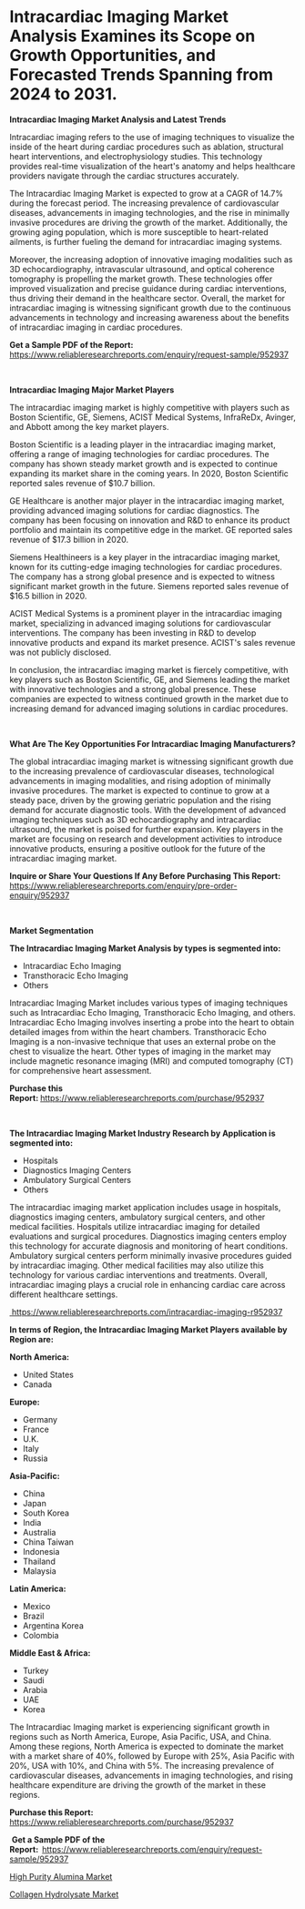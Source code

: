 <p><h1>Intracardiac Imaging Market Analysis Examines its Scope on Growth Opportunities, and Forecasted Trends Spanning from 2024 to 2031.</h1></p><p><strong>Intracardiac Imaging Market Analysis and Latest Trends</strong></p>
<p><p>Intracardiac imaging refers to the use of imaging techniques to visualize the inside of the heart during cardiac procedures such as ablation, structural heart interventions, and electrophysiology studies. This technology provides real-time visualization of the heart's anatomy and helps healthcare providers navigate through the cardiac structures accurately.</p><p>The Intracardiac Imaging Market is expected to grow at a CAGR of 14.7% during the forecast period. The increasing prevalence of cardiovascular diseases, advancements in imaging technologies, and the rise in minimally invasive procedures are driving the growth of the market. Additionally, the growing aging population, which is more susceptible to heart-related ailments, is further fueling the demand for intracardiac imaging systems.</p><p>Moreover, the increasing adoption of innovative imaging modalities such as 3D echocardiography, intravascular ultrasound, and optical coherence tomography is propelling the market growth. These technologies offer improved visualization and precise guidance during cardiac interventions, thus driving their demand in the healthcare sector. Overall, the market for intracardiac imaging is witnessing significant growth due to the continuous advancements in technology and increasing awareness about the benefits of intracardiac imaging in cardiac procedures.</p></p>
<p><strong>Get a Sample PDF of the Report:&nbsp;</strong> <a href="https://www.reliableresearchreports.com/enquiry/request-sample/952937">https://www.reliableresearchreports.com/enquiry/request-sample/952937</a></p>
<p>&nbsp;</p>
<p><strong>Intracardiac Imaging Major Market Players</strong></p>
<p><p>The intracardiac imaging market is highly competitive with players such as Boston Scientific, GE, Siemens, ACIST Medical Systems, InfraReDx, Avinger, and Abbott among the key market players. </p><p>Boston Scientific is a leading player in the intracardiac imaging market, offering a range of imaging technologies for cardiac procedures. The company has shown steady market growth and is expected to continue expanding its market share in the coming years. In 2020, Boston Scientific reported sales revenue of $10.7 billion.</p><p>GE Healthcare is another major player in the intracardiac imaging market, providing advanced imaging solutions for cardiac diagnostics. The company has been focusing on innovation and R&D to enhance its product portfolio and maintain its competitive edge in the market. GE reported sales revenue of $17.3 billion in 2020.</p><p>Siemens Healthineers is a key player in the intracardiac imaging market, known for its cutting-edge imaging technologies for cardiac procedures. The company has a strong global presence and is expected to witness significant market growth in the future. Siemens reported sales revenue of $16.5 billion in 2020.</p><p>ACIST Medical Systems is a prominent player in the intracardiac imaging market, specializing in advanced imaging solutions for cardiovascular interventions. The company has been investing in R&D to develop innovative products and expand its market presence. ACIST's sales revenue was not publicly disclosed.</p><p>In conclusion, the intracardiac imaging market is fiercely competitive, with key players such as Boston Scientific, GE, and Siemens leading the market with innovative technologies and a strong global presence. These companies are expected to witness continued growth in the market due to increasing demand for advanced imaging solutions in cardiac procedures.</p></p>
<p>&nbsp;</p>
<p><strong>What Are The Key Opportunities For Intracardiac Imaging Manufacturers?</strong></p>
<p><p>The global intracardiac imaging market is witnessing significant growth due to the increasing prevalence of cardiovascular diseases, technological advancements in imaging modalities, and rising adoption of minimally invasive procedures. The market is expected to continue to grow at a steady pace, driven by the growing geriatric population and the rising demand for accurate diagnostic tools. With the development of advanced imaging techniques such as 3D echocardiography and intracardiac ultrasound, the market is poised for further expansion. Key players in the market are focusing on research and development activities to introduce innovative products, ensuring a positive outlook for the future of the intracardiac imaging market.</p></p>
<p><strong>Inquire or Share Your Questions If Any Before Purchasing This Report:</strong> <a href="https://www.reliableresearchreports.com/enquiry/pre-order-enquiry/952937">https://www.reliableresearchreports.com/enquiry/pre-order-enquiry/952937</a></p>
<p>&nbsp;</p>
<p><strong>Market Segmentation</strong></p>
<p><strong>The Intracardiac Imaging Market Analysis by types is segmented into:</strong></p>
<p><ul><li>Intracardiac Echo Imaging</li><li>Transthoracic Echo Imaging</li><li>Others</li></ul></p>
<p><p>Intracardiac Imaging Market includes various types of imaging techniques such as Intracardiac Echo Imaging, Transthoracic Echo Imaging, and others. Intracardiac Echo Imaging involves inserting a probe into the heart to obtain detailed images from within the heart chambers. Transthoracic Echo Imaging is a non-invasive technique that uses an external probe on the chest to visualize the heart. Other types of imaging in the market may include magnetic resonance imaging (MRI) and computed tomography (CT) for comprehensive heart assessment.</p></p>
<p><strong>Purchase this Report:&nbsp;</strong><a href="https://www.reliableresearchreports.com/purchase/952937">https://www.reliableresearchreports.com/purchase/952937</a></p>
<p>&nbsp;</p>
<p><strong>The Intracardiac Imaging Market Industry Research by Application is segmented into:</strong></p>
<p><ul><li>Hospitals</li><li>Diagnostics Imaging Centers</li><li>Ambulatory Surgical Centers</li><li>Others</li></ul></p>
<p><p>The intracardiac imaging market application includes usage in hospitals, diagnostics imaging centers, ambulatory surgical centers, and other medical facilities. Hospitals utilize intracardiac imaging for detailed evaluations and surgical procedures. Diagnostics imaging centers employ this technology for accurate diagnosis and monitoring of heart conditions. Ambulatory surgical centers perform minimally invasive procedures guided by intracardiac imaging. Other medical facilities may also utilize this technology for various cardiac interventions and treatments. Overall, intracardiac imaging plays a crucial role in enhancing cardiac care across different healthcare settings.</p></p>
<p><a href="https://www.reliableresearchreports.com/intracardiac-imaging-r952937">&nbsp;https://www.reliableresearchreports.com/intracardiac-imaging-r952937</a></p>
<p><strong>In terms of Region, the Intracardiac Imaging Market Players available by Region are:</strong></p>
<p>
    <p> <strong> North America: </strong>
        <ul>
            <li>United States</li>
            <li>Canada</li>
        </ul>
        </p> 
    <p> <strong> Europe: </strong>
        <ul>
            <li>Germany</li>
            <li>France</li>
            <li>U.K.</li>
            <li>Italy</li>
            <li>Russia</li>
        </ul>
        </p> 
    <p> <strong> Asia-Pacific: </strong>
        <ul>
            <li>China</li>
            <li>Japan</li>
            <li>South Korea</li>
            <li>India</li>
            <li>Australia</li>
            <li>China Taiwan</li>
            <li>Indonesia</li>
            <li>Thailand</li>
            <li>Malaysia</li>
        </ul>
        </p> 
    <p> <strong> Latin America: </strong>
        <ul>
            <li>Mexico</li>
            <li>Brazil</li>
            <li>Argentina Korea</li>
            <li>Colombia</li>
        </ul>
        </p> 
    <p> <strong> Middle East & Africa: </strong>
        <ul>
            <li>Turkey</li>
            <li>Saudi</li>
            <li>Arabia</li>
            <li>UAE</li>
            <li>Korea</li>
        </ul>
    </p>
    </p>
<p><p>The Intracardiac Imaging market is experiencing significant growth in regions such as North America, Europe, Asia Pacific, USA, and China. Among these regions, North America is expected to dominate the market with a market share of 40%, followed by Europe with 25%, Asia Pacific with 20%, USA with 10%, and China with 5%. The increasing prevalence of cardiovascular diseases, advancements in imaging technologies, and rising healthcare expenditure are driving the growth of the market in these regions.</p></p>
<p><strong>Purchase this Report: </strong><a href="https://www.reliableresearchreports.com/purchase/952937">https://www.reliableresearchreports.com/purchase/952937</a></p>
<p>&nbsp;<strong>Get a Sample PDF of the Report:&nbsp;&nbsp;</strong><a href="https://www.reliableresearchreports.com/enquiry/request-sample/952937">https://www.reliableresearchreports.com/enquiry/request-sample/952937</a></p>
<p><strong></strong></p>
<p><p><a href="https://github.com/jnzzvtbl92/Market-Research-Report-List-1/blob/main/high-purity-alumina-market.md">High Purity Alumina Market</a></p><p><a href="https://github.com/jhonangga41/Market-Research-Report-List-1/blob/main/collagen-hydrolysate-market.md">Collagen Hydrolysate Market</a></p></p>